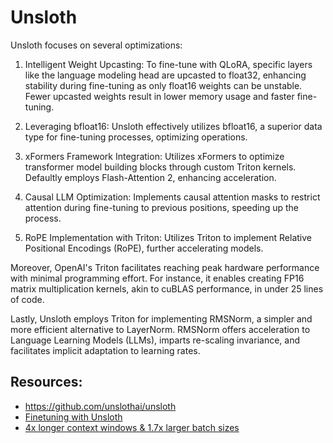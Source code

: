 # Unsloth
Unsloth focuses on several optimizations:

1. Intelligent Weight Upcasting: To fine-tune with QLoRA, specific layers like the language modeling head are upcasted to float32, enhancing stability during fine-tuning as only float16 weights can be unstable. Fewer upcasted weights result in lower memory usage and faster fine-tuning.

2. Leveraging bfloat16: Unsloth effectively utilizes bfloat16, a superior data type for fine-tuning processes, optimizing operations.

3. xFormers Framework Integration: Utilizes xFormers to optimize transformer model building blocks through custom Triton kernels. Defaultly employs Flash-Attention 2, enhancing acceleration.

4. Causal LLM Optimization: Implements causal attention masks to restrict attention during fine-tuning to previous positions, speeding up the process.

5. RoPE Implementation with Triton: Utilizes Triton to implement Relative Positional Encodings (RoPE), further accelerating models.

Moreover, OpenAI's Triton facilitates reaching peak hardware performance with minimal programming effort. For instance, it enables creating FP16 matrix multiplication kernels, akin to cuBLAS performance, in under 25 lines of code.

Lastly, Unsloth employs Triton for implementing RMSNorm, a simpler and more efficient alternative to LayerNorm. RMSNorm offers acceleration to Language Learning Models (LLMs), imparts re-scaling invariance, and facilitates implicit adaptation to learning rates.


## Resources:
- https://github.com/unslothai/unsloth
- [Finetuning with Unsloth](https://mer.vin/2024/02/unsloth-fine-tuning/)
- [4x longer context windows & 1.7x larger batch sizes](https://unsloth.ai/blog/long-context)
